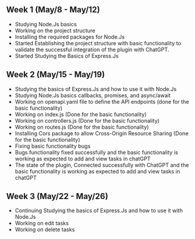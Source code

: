 ## Week 1 (May/8 - May/12)

- Studying Node.Js basics
- Working on the project structure
- Installing the required packages for Node.Js
- Started Establishing the project structure with basic functionality to validate the successful integration of the plugin with ChatGPT.
- Started Studying the Basics of Express.Js

## Week 2 (May/15 - May/19)

- Studying the basics of Express.Js and how to use it with Node.Js
- Studying Node.Js basics callbacks, promises, and async/await
- Working on openapi.yaml file to define the API endpoints (done for the basic functionality)
- Working on index.js (Done for the basic functionality)
- Working on controllers.js (Done for the basic functionality)
- Working on routes.js (Done for the basic functionality)
- Installing Cors package to allow Cross-Origin Resource Sharing (Done for the basic functionality)
- Fixing basic functionality bugs
- Bugs functionality fixed successfully and the basic functionality is working as expected to add and view tasks in chatGPT
- The state of the plugin, Connected successfully with ChatGPT and the basic functionality is working as expected to add and view tasks in chatGPT

## Week 3 (May/22 - May/26)

- Continuing Studying the basics of Express.Js and how to use it with Node.Js
- Working on edit tasks
- Working on delete tasks
